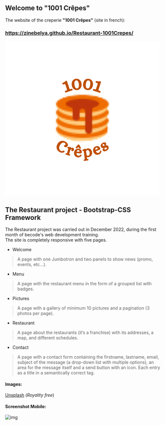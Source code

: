 ## Welcome to "1001 Crêpes"  
The website of the creperie **"1001 Crêpes"** (site in french):  
### https://zinebelya.github.io/Restaurant-1001Crepes/  

![Cover](https://github.com/ZinebElya/Restaurant-1001Crepes/blob/f13baf1dfb9f231fb823e2c413868749810a981a/images/logo%201001crepes.png) 

## The Restaurant project - Bootstrap-CSS Framework  

The Restaurant project was carried out in December 2022, during the first month of becode's web development training.  
The site is completely responsive with five pages.  

- Welcome  

>A page with one Jumbotron and two panels to show news (promo, events, etc…​).

- Menu  

>A page with the restaurant menu in the form of a grouped list with badges.

- Pictures  

>A page with a gallery of minimum 10 pictures and a pagination (3 photos per page).

- Restaurant  

>A page about the restaurants (it’s a franchise) with its addresses, a map, and different schedules.

- Contact  

>A page with a contact form containing the firstname, lastname, email, subject of the message (a drop-down list with multiple options), an area for the message itself and a send button with an icon. Each entry as a title in a semantically correct tag.  


#### Images:  
[Unsplash](https://unsplash.com/fr) (*Royality free*)  

#### Screenshot Mobile:  
![img]()



